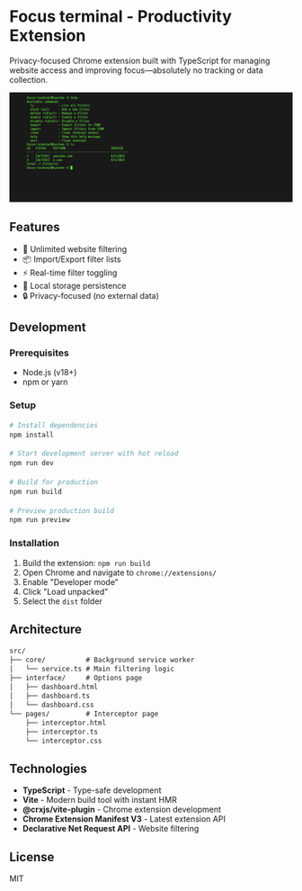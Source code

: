 # Focus terminal - Productivity Extension

Privacy-focused Chrome extension built with TypeScript for managing website access and improving focus—absolutely no tracking or data collection.

![Focus Terminal Dashboard](public/images/dash.png)

## Features

- 🚫 Unlimited website filtering
- 📦 Import/Export filter lists
- ⚡ Real-time filter toggling
- 💾 Local storage persistence
- 🔒 Privacy-focused (no external data)

## Development

### Prerequisites

- Node.js (v18+)
- npm or yarn

### Setup

```bash
# Install dependencies
npm install

# Start development server with hot reload
npm run dev

# Build for production
npm run build

# Preview production build
npm run preview
```

### Installation

1. Build the extension: `npm run build`
2. Open Chrome and navigate to `chrome://extensions/`
3. Enable "Developer mode"
4. Click "Load unpacked"
5. Select the `dist` folder

## Architecture

```
src/
├── core/          # Background service worker
│   └── service.ts # Main filtering logic
├── interface/     # Options page
│   ├── dashboard.html
│   ├── dashboard.ts
│   └── dashboard.css
└── pages/         # Interceptor page
    ├── interceptor.html
    ├── interceptor.ts
    └── interceptor.css
```

## Technologies

- **TypeScript** - Type-safe development
- **Vite** - Modern build tool with instant HMR
- **@crxjs/vite-plugin** - Chrome extension development
- **Chrome Extension Manifest V3** - Latest extension API
- **Declarative Net Request API** - Website filtering

## License

MIT